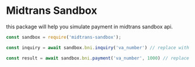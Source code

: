 # Midtrans Sandbox
this package will help you simulate payment in midtrans sandbox api.

```javascript
const sandbox = require('midtrans-sandbox');

const inquiry = await sandbox.bni.inquiry('va_number') // replace with your va number

const result = await sandbox.bni.payment('va_number', 1000) // replace with your va number and total amount

```